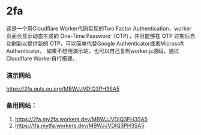 # 2fa
这是一个用Cloudflare Worker代码实现的Two Factor Authentication，worker页面会显示动态生成的 One-Time Password（OTP），并且能够在 OTP 过期后自动刷新以提供新的 OTP，可以简单代替Google Authenticator或者Microsoft Authenticator。
如果不想用演示站，也可以自己复制worker.js源码，通过Cloudflare Worker自行搭建。

### 演示网站
https://2fa.guts.eu.org/MBWJJVDIQ3PH3SA5

### 备用网站：
  1. https://2fa.my2fa.workers.dev/MBWJJVDIQ3PH3SA5
  2. https://tfa.mytfa.workers.dev/MBWJJVDIQ3PH3SA5
